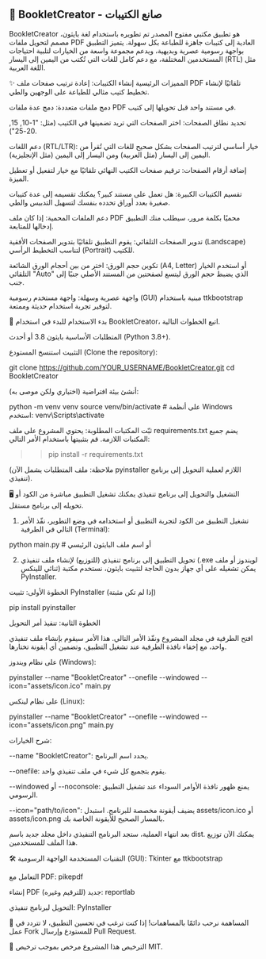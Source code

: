 ## 📖 BookletCreator - صانع الكتيبات
BookletCreator هو تطبيق مكتبي مفتوح المصدر تم تطويره باستخدام لغة بايثون، مصمم لتحويل ملفات PDF العادية إلى كتيبات جاهزة للطباعة بكل سهولة. يتميز التطبيق بواجهة رسومية عصرية وبديهية، ويدعم مجموعة واسعة من الخيارات لتلبية احتياجات المستخدمين المختلفة، مع دعم كامل للغات التي تُكتب من اليمين إلى اليسار (RTL) مثل اللغة العربية.

✨ المميزات الرئيسية
إنشاء الكتيبات: إعادة ترتيب صفحات ملف PDF تلقائيًا لإنشاء تخطيط كتيب مثالي للطباعة على الوجهين والطي.

دمج ملفات متعددة: دمج عدة ملفات PDF في مستند واحد قبل تحويلها إلى كتيب.

تحديد نطاق الصفحات: اختر الصفحات التي تريد تضمينها في الكتيب (مثل: "1-10, 15, 20-25").

دعم اللغات (RTL/LTR): خيار أساسي لترتيب الصفحات بشكل صحيح للغات التي تُقرأ من اليمين إلى اليسار (مثل العربية) ومن اليسار إلى اليمين (مثل الإنجليزية).

إضافة أرقام الصفحات: ترقيم صفحات الكتيب النهائي تلقائيًا مع خيار لتفعيل أو تعطيل الميزة.

تقسيم الكتيبات الكبيرة: هل تعمل على مستند كبير؟ يمكنك تقسيمه إلى عدة كتيبات صغيرة بعدد أوراق تحدده بنفسك لتسهيل التدبيس والطي.

دعم الملفات المحمية: إذا كان ملف PDF محميًا بكلمة مرور، سيطلب منك التطبيق إدخالها للمتابعة.

تدوير الصفحات التلقائي: يقوم التطبيق تلقائيًا بتدوير الصفحات الأفقية (Landscape) لتناسب التخطيط الرأسي (Portrait) للكتيب.

تكوين حجم الورق: اختر من بين أحجام الورق الشائعة (A4, Letter) أو استخدم الخيار التلقائي "Auto" الذي يضبط حجم الورق ليتسع لصفحتين من المستند الأصلي جنبًا إلى جنب.

واجهة عصرية وسهلة: واجهة مستخدم رسومية (GUI) مبنية باستخدام ttkbootstrap لتوفير تجربة استخدام حديثة وممتعة.

🚀 بدء الاستخدام
للبدء في استخدام BookletCreator، اتبع الخطوات التالية.

المتطلبات الأساسية
بايثون 3.8 أو أحدث (Python 3.8+).

التثبيت
استنسخ المستودع (Clone the repository):

git clone https://github.com/YOUR_USERNAME/BookletCreator.git
cd BookletCreator

أنشئ بيئة افتراضية (اختياري ولكن موصى به):

python -m venv venv
source venv/bin/activate  # على أنظمة Windows استخدم: venv\Scripts\activate

ثبّت المكتبات المطلوبة:
يحتوي المشروع على ملف requirements.txt يضم جميع المكتبات اللازمة. قم بتثبيتها باستخدام الأمر التالي:

>> pip install -r requirements.txt

(ملاحظة: ملف المتطلبات يشمل الآن pyinstaller اللازم لعملية التحويل إلى برنامج تنفيذي).

🖥️ التشغيل والتحويل إلى برنامج تنفيذي
يمكنك تشغيل التطبيق مباشرة من الكود أو تحويله إلى برنامج مستقل.

1. تشغيل التطبيق من الكود
لتجربة التطبيق أو استخدامه في وضع التطوير، نفّذ الأمر التالي في الطرفية (Terminal):

python main.py  # أو اسم ملف البايثون الرئيسي

2. تحويل التطبيق إلى برنامج تنفيذي (للتوزيع)
لإنشاء ملف تنفيذي (.exe لويندوز أو ملف ثنائي للينكس) يمكن تشغيله على أي جهاز بدون الحاجة لتثبيت بايثون، نستخدم مكتبة PyInstaller.

الخطوة الأولى: تثبيت PyInstaller (إذا لم تكن مثبتة)

pip install pyinstaller

الخطوة الثانية: تنفيذ أمر التحويل

افتح الطرفية في مجلد المشروع ونفّذ الأمر التالي. هذا الأمر سيقوم بإنشاء ملف تنفيذي واحد، مع إخفاء نافذة الطرفية عند تشغيل التطبيق، وتضمين أي أيقونة تختارها.

على نظام ويندوز (Windows):

pyinstaller --name "BookletCreator" --onefile --windowed --icon="assets/icon.ico" main.py

على نظام لينكس (Linux):

pyinstaller --name "BookletCreator" --onefile --windowed --icon="assets/icon.png" main.py

شرح الخيارات:

--name "BookletCreator": يحدد اسم البرنامج.

--onefile: يقوم بتجميع كل شيء في ملف تنفيذي واحد.

--windowed أو --noconsole: يمنع ظهور نافذة الأوامر السوداء عند تشغيل التطبيق الرسومي.

--icon="path/to/icon": يضيف أيقونة مخصصة للبرنامج. استبدل assets/icon.ico أو assets/icon.png بالمسار الصحيح للأيقونة الخاصة بك.

بعد انتهاء العملية، ستجد البرنامج التنفيذي داخل مجلد جديد باسم dist. يمكنك الآن توزيع هذا الملف للمستخدمين.

🛠️ التقنيات المستخدمة
الواجهة الرسومية (GUI): Tkinter مع ttkbootstrap

التعامل مع PDF: pikepdf

إنشاء PDF جديد (للترقيم وغيره): reportlab

التحويل لبرنامج تنفيذي: PyInstaller

🤝 المساهمة
نرحب دائمًا بالمساهمات! إذا كنت ترغب في تحسين التطبيق، لا تتردد في عمل Fork للمستودع وإرسال Pull Request.

📜 الترخيص
هذا المشروع مرخص بموجب ترخيص MIT.
